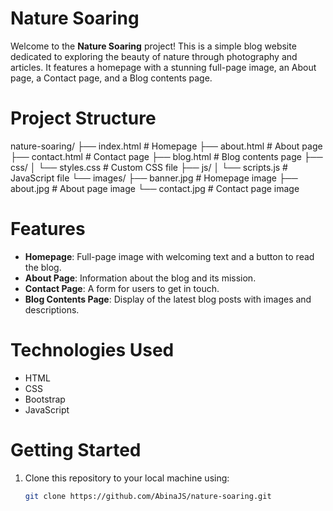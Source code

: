 # Nature Soaring

Welcome to the **Nature Soaring** project! This is a simple blog website dedicated to exploring the beauty of nature through photography and articles. It features a homepage with a stunning full-page image, an About page, a Contact page, and a Blog contents page.

# Project Structure

nature-soaring/ ├── index.html # Homepage ├── about.html # About page ├── contact.html # Contact page ├── blog.html # Blog contents page ├── css/ │ └── styles.css # Custom CSS file ├── js/ │ └── scripts.js # JavaScript file └── images/ ├── banner.jpg # Homepage image ├── about.jpg # About page image └── contact.jpg # Contact page image

# Features

- **Homepage**: Full-page image with welcoming text and a button to read the blog.
- **About Page**: Information about the blog and its mission.
- **Contact Page**: A form for users to get in touch.
- **Blog Contents Page**: Display of the latest blog posts with images and descriptions.

# Technologies Used

- HTML
- CSS
- Bootstrap
- JavaScript

# Getting Started

1. Clone this repository to your local machine using:
   ```bash
   git clone https://github.com/AbinaJS/nature-soaring.git

